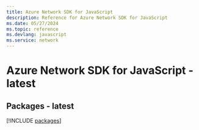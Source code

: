 ```yaml
---
title: Azure Network SDK for JavaScript
description: Reference for Azure Network SDK for JavaScript
ms.date: 05/27/2024
ms.topic: reference
ms.devlang: javascript
ms.service: network
---
```

# Azure Network SDK for JavaScript - latest
## Packages - latest
[!INCLUDE [packages](network-index.md)]